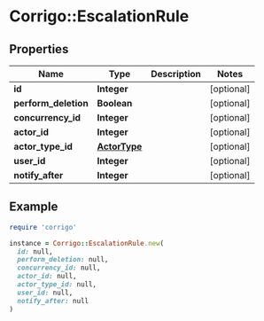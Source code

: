 # Corrigo::EscalationRule

## Properties

| Name | Type | Description | Notes |
| ---- | ---- | ----------- | ----- |
| **id** | **Integer** |  | [optional] |
| **perform_deletion** | **Boolean** |  | [optional] |
| **concurrency_id** | **Integer** |  | [optional] |
| **actor_id** | **Integer** |  | [optional] |
| **actor_type_id** | [**ActorType**](ActorType.md) |  | [optional] |
| **user_id** | **Integer** |  | [optional] |
| **notify_after** | **Integer** |  | [optional] |

## Example

```ruby
require 'corrigo'

instance = Corrigo::EscalationRule.new(
  id: null,
  perform_deletion: null,
  concurrency_id: null,
  actor_id: null,
  actor_type_id: null,
  user_id: null,
  notify_after: null
)
```

